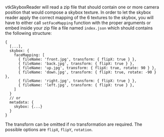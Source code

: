 vtkSkyboxReader will read a zip file that should contain one or more camera position that would compose a skybox texture.
In order to let the skybox reader apply the correct mapping of the 6 textures to the skybox, you will have to either call `setFaceMapping` function with the proper arguments or embed inside your zip file a file named `index.json` which should contains the following structure:

```
{
  [...],
  skybox: {
    faceMapping: [
      { fileName: 'front.jpg', transform: { flipX: true } },
      { fileName: 'back.jpg', transform: { flipX: true } },
      { fileName: 'up.jpg', transform: { flipX: true, rotate: 90 } },
      { fileName: 'down.jpg', transform: { flipX: true, rotate: -90 } },
      { fileName: 'right.jpg', transform: { flipX: true } },
      { fileName: 'left.jpg', transform: { flipX: true } },
    ]
  }
  // or
  metadata: {
    skybox: {...}
  }
}
```

The transform can be omitted if no transformation are required. The possible options are `flipX`, `flipY`, `rotation`.
